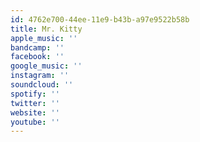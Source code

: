 ```yaml
---
id: 4762e700-44ee-11e9-b43b-a97e9522b58b
title: Mr. Kitty
apple_music: ''
bandcamp: ''
facebook: ''
google_music: ''
instagram: ''
soundcloud: ''
spotify: ''
twitter: ''
website: ''
youtube: ''
---
```

